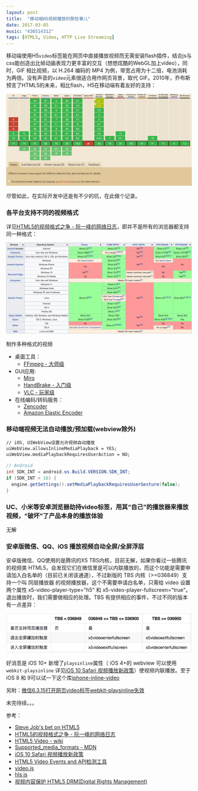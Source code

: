 ```yaml
---
layout: post
title:  "移动端H5视频播放的那些事儿"
date: 2017-03-05
music: "436514312"
tags: [HTML5, Video, HTTP Live Streaming]
---
```


移动端使用H5`video`标签能在网页中直接播放视频而无需安装flash插件，结合js与css能创造出比帧动画表现力更丰富的交互（想想炫酷的WebGL加上video），同时，GIF 相比视频，以 H.264 编码的 MP4 为例，带宽占用为十二倍，电池消耗为两倍。没有声音的`video`元素很适合用作网页背景，取代 GIF。2010年，乔布斯预言了HTML5的未来，相比flash，H5在移动端有着友好的支持：

![HTML5 Video 浏览器兼容表，数据来自于http://caniuse.com/#feat=video](/assets/images/html5-video-browser-support.png)

<!-- more -->

尽管如此，在实际开发中还是有不少的坑，在此做个记录。

### 各平台支持不同的视频格式

详见[HTML5的视频格式之争 - 阮一峰的网络日志](http://www.ruanyifeng.com/blog/2010/05/html5_codec_fight.html)，即并不是所有的浏览器都支持同一种格式：

![HTML5 Video 视频格式浏览器支持](/assets/images/html5-video-format-browser-support.png)

制作多种格式的视频
- 桌面工具：
  - [FFmpeg - 大师级](https://ffmpeg.org/)
- GUI应用:
  - [Miro](https://www.mirovideoconverter.com/)
  - [HandBrake - 入门级](https://handbrake.fr/)
  - [VLC - 玩家级](https://www.videolan.org/)
- 在线编码/转码服务：
  - [Zencoder](https://en.wikipedia.org/wiki/Zencoder)
  - [Amazon Elastic Encoder](https://aws.amazon.com/elastictranscoder)

### 移动端视频无法自动播放/预加载(webview除外)

```obj-c
// iOS, UIWebView设置允许视频自动播放
uiWebView.allowsInlineMediaPlayback = YES;
uiWebView.mediaPlaybackRequiresUserAction = NO;
```

```java
// Android
int SDK_INT = android.os.Build.VERSION.SDK_INT;
if (SDK_INT > 16) {
  engine.getSettings().setMediaPlaybackRequiresUserGesture(false);
}
```

### UC、小米等安卓浏览器劫持video标签，用其“自己”的播放器来播放视频，“破坏”了产品本身的播放体验

无解

### 安卓版微信、QQ、iOS 播放视频自动全屏/全屏浮层

安卓版微信、QQ使用的是腾讯的X5 TBS内核，目前无解，如果你看过一些腾讯的视频类 HTML5，会发现它们在微信里是可以内联播放的，而这个功能是需要申请加入白名单的（目前已关闭该通道），不过新版的 TBS 内核（>=036849）支持一个叫 同层播放器 的视频播放器，这个不需要申请白名单，只需给 video 设置两个属性 x5-video-player-type="h5" 和 x5-video-player-fullscreen="true"。退出播放时，我们需要做相应的处理。TBS 有提供相应的事件，不过不同的版本有一点差异：

![TBS Video Fullscreen API](/assets/images/tbs-video-fullscreen-api.png)

好消息是 iOS 10+ 新增了`playsinline`属性（ iOS 4+的 webview 可以使用`webkit-playsinline` 详见[iOS 10 Safari 视频播放新政策](https://webkit.org/blog/6784/new-video-policies-for-ios/)）使视频内联播放。至于iOS 8 和 9可以试一下这个库[iphone-inline-video](https://github.com/bfred-it/iphone-inline-video)

另附：[微信6.3.15打开网页video标签webkit-playsinline失效](http://bbs.mb.qq.com/thread-1128196-1-1.html)

未完待续。。。

参考：
- [Steve Job's bet on HTML5](http://www.apple.com/hotnews/thoughts-on-flash/)
- [HTML5的视频格式之争 - 阮一峰的网络日志](http://www.ruanyifeng.com/blog/2010/05/html5_codec_fight.html)
- [HTML5 Video - wiki](https://en.wikipedia.org/wiki/HTML5_video)
- [Supported_media_formats - MDN](https://developer.mozilla.org/en-US/docs/Web/HTML/Supported_media_formats)
- [iOS 10 Safari 视频播放新政策](https://webkit.org/blog/6784/new-video-policies-for-ios/)
- [HTML5 Video Events and API检测工具](https://www.w3.org/2010/05/video/mediaevents.html)
- [video.js](http://videojs.com/)
- [hls.js](https://github.com/dailymotion/hls.js)
- [视频内容保护 HTML5 DRM(Digital Rights Management)](http://stackoverflow.com/questions/2983555/is-there-a-way-to-use-drm-on-html5-video)
